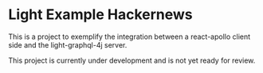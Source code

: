 # Light Example Hackernews

This is a project to exemplify the integration between a react-apollo client side and
the light-graphql-4j server.

This project is currently under development and is not yet ready for review.